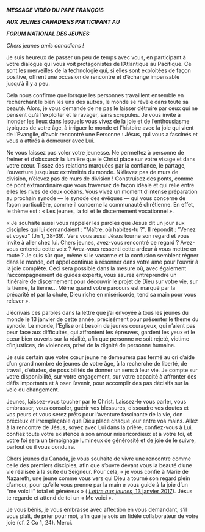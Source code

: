 ***MESSAGE VIDÉO DU PAPE FRANÇOIS***

***AUX JEUNES CANADIENS PARTICIPANT AU***

***FORUM NATIONAL DES JEUNES***

*Chers jeunes amis canadiens !*

Je suis heureux de passer un peu de temps avec vous, en participant à votre dialogue qui vous voit protagonistes de l’Atlantique au Pacifique. Ce sont les merveilles de la technologie qui, si elles sont exploitées de façon positive, offrent une occasion de rencontre et d’échange impensable jusqu’à il y a peu.

Cela nous confirme que lorsque les personnes travaillent ensemble en recherchant le bien les uns des autres, le monde se révèle dans toute sa beauté. Alors, je vous demande de ne pas le laisser détruire par ceux qui ne pensent qu’à l’exploiter et le ravager, sans scrupules. Je vous invite à inonder les lieux dans lesquels vous vivez de la joie et de l’enthousiasme typiques de votre âge, à irriguer le monde et l’histoire avec la joie qui vient de l’Evangile, d’avoir rencontré une Personne : Jésus, qui vous a fascinés et vous a attirés à demeurer avec Lui.

Ne vous laissez pas voler votre jeunesse. Ne permettez à personne de freiner et d’obscurcir la lumière que le Christ place sur votre visage et dans votre cœur. Tissez des relations marquées par la confiance, le partage, l’ouverture jusqu’aux extrémités du monde. N’élevez pas de murs de division, n’élevez pas de murs de division ! Construisez des ponts, comme ce pont extraordinaire que vous traversez de façon idéale et qui relie entre elles les rives de deux océans. Vous vivez un moment d’intense préparation au prochain synode — le synode des évêques — qui vous concerne de façon particulière, comme il concerne la communauté chrétienne. En effet, le thème est : « Les jeunes, la foi et le discernement vocationnel ».

« Je souhaite aussi vous rappeler les paroles que Jésus dit un jour aux disciples qui lui demandaient : “Maître, où habites-tu ?”. Il répondit : “Venez et voyez” (Jn 1, 38-39). Vers vous aussi Jésus tourne son regard et vous invite à aller chez lui. Chers jeunes, avez-vous rencontré ce regard ? Avez-vous entendu cette voix ? Avez-vous ressenti cette ardeur à vous mettre en route ? Je suis sûr que, même si le vacarme et la confusion semblent régner dans le monde, cet appel continue à résonner dans votre âme pour l’ouvrir à la joie complète. Ceci sera possible dans la mesure où, avec également l’accompagnement de guides experts, vous saurez entreprendre un itinéraire de discernement pour découvrir le projet de Dieu sur votre vie, sur la tienne, la tienne... Même quand votre parcours est marqué par la précarité et par la chute, Dieu riche en miséricorde, tend sa main pour vous relever ».

J’écrivais ces paroles dans la lettre que j’ai envoyée à tous les jeunes du monde le 13 janvier de cette année, précisément pour présenter le thème du synode. Le monde, l’Eglise ont besoin de jeunes courageux, qui n’aient pas peur face aux difficultés, qui affrontent les épreuves, gardent les yeux et le cœur bien ouverts sur la réalité, afin que personne ne soit rejeté, victime d’injustices, de violences, privé de la dignité de personne humaine.

Je suis certain que votre cœur jeune ne demeurera pas fermé au cri d’aide d’un grand nombre de jeunes de votre âge, à la recherche de liberté, de travail, d’études, de possibilités de donner un sens à leur vie. Je compte sur votre disponibilité, sur votre engagement, sur votre capacité à affronter des défis importants et à oser l’avenir, pour accomplir des pas décisifs sur la voie du changement.

Jeunes, laissez-vous toucher par le Christ. Laissez-le vous parler, vous embrasser, vous consoler, guérir vos blessures, dissoudre vos doutes et vos peurs et vous serez prêts pour l’aventure fascinante de la vie, don précieux et irremplaçable que Dieu place chaque jour entre vos mains. Allez à la rencontre de Jésus, soyez avec Lui dans la prière, confiez-vous à Lui, confiez toute votre existence à son amour miséricordieux et à votre foi, et votre foi sera un témoignage lumineux de générosité et de joie de le suivre, partout où il vous conduira.

Chers jeunes du Canada, je vous souhaite de vivre une rencontre comme celle des premiers disciples, afin que s’ouvre devant vous la beauté d’une vie réalisée à la suite du Seigneur. Pour cela, « je vous confie à Marie de Nazareth, une jeune comme vous vers qui Dieu a tourné son regard plein d’amour, pour qu’elle vous prenne par la main e vous guide à la joie d’un “me voici !” total et généreux » ( [*Lettre aux jeunes*, 13 janvier 2017](http://w2.vatican.va/content/francesco/fr/letters/2017/documents/papa-francesco_20170113_lettera-giovani-doc-sinodo.html)). Jésus te regarde et attend de toi un « Me voici ».

Je vous bénis, je vous embrasse avec affection en vous demandant, s’il vous plaît, de prier pour moi, afin que je sois un fidèle collaborateur de votre joie (cf. 2 Co 1, 24). Merci.